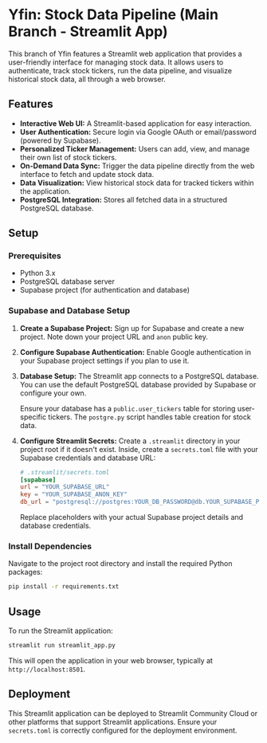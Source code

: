 # Yfin: Stock Data Pipeline (Main Branch - Streamlit App)

This branch of Yfin features a Streamlit web application that provides a user-friendly interface for managing stock data. It allows users to authenticate, track stock tickers, run the data pipeline, and visualize historical stock data, all through a web browser.

## Features

*   **Interactive Web UI:** A Streamlit-based application for easy interaction.
*   **User Authentication:** Secure login via Google OAuth or email/password (powered by Supabase).
*   **Personalized Ticker Management:** Users can add, view, and manage their own list of stock tickers.
*   **On-Demand Data Sync:** Trigger the data pipeline directly from the web interface to fetch and update stock data.
*   **Data Visualization:** View historical stock data for tracked tickers within the application.
*   **PostgreSQL Integration:** Stores all fetched data in a structured PostgreSQL database.

## Setup

### Prerequisites

*   Python 3.x
*   PostgreSQL database server
*   Supabase project (for authentication and database)

### Supabase and Database Setup

1.  **Create a Supabase Project:**
    Sign up for Supabase and create a new project. Note down your project URL and `anon` public key.

2.  **Configure Supabase Authentication:**
    Enable Google authentication in your Supabase project settings if you plan to use it.

3.  **Database Setup:**
    The Streamlit app connects to a PostgreSQL database. You can use the default PostgreSQL database provided by Supabase or configure your own.

    Ensure your database has a `public.user_tickers` table for storing user-specific tickers. The `postgre.py` script handles table creation for stock data.

4.  **Configure Streamlit Secrets:**
    Create a `.streamlit` directory in your project root if it doesn't exist. Inside, create a `secrets.toml` file with your Supabase credentials and database URL:

    ```toml
    # .streamlit/secrets.toml
    [supabase]
    url = "YOUR_SUPABASE_URL"
    key = "YOUR_SUPABASE_ANON_KEY"
    db_url = "postgresql://postgres:YOUR_DB_PASSWORD@db.YOUR_SUPABASE_PROJECT_REF.supabase.co:5432/postgres"
    ```
    Replace placeholders with your actual Supabase project details and database credentials.

### Install Dependencies

Navigate to the project root directory and install the required Python packages:

```bash
pip install -r requirements.txt
```

## Usage

To run the Streamlit application:

```bash
streamlit run streamlit_app.py
```

This will open the application in your web browser, typically at `http://localhost:8501`.

## Deployment

This Streamlit application can be deployed to Streamlit Community Cloud or other platforms that support Streamlit applications. Ensure your `secrets.toml` is correctly configured for the deployment environment.

